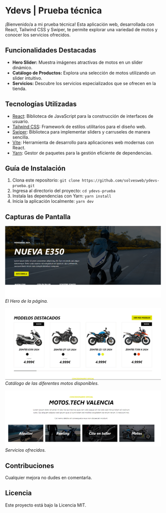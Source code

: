# Ydevs | Prueba técnica

¡Bienvenido/a a mi prueba técnica! Esta aplicación web, desarrollada con React, Tailwind CSS y Swiper, te permite explorar una variedad de motos y conocer los servicios ofrecidos.

## Funcionalidades Destacadas

- **Hero Slider:** Muestra imágenes atractivas de motos en un slider dinámico.
- **Catálogo de Productos:** Explora una selección de motos utilizando un slider intuitivo.
- **Servicios:** Descubre los servicios especializados que se ofrecen en la tienda.

## Tecnologías Utilizadas

- [React](https://reactjs.org/): Biblioteca de JavaScript para la construcción de interfaces de usuario.
- [Tailwind CSS](https://tailwindcss.com/): Framework de estilos utilitarios para el diseño web.
- [Swiper](https://swiperjs.com/): Biblioteca para implementar sliders y carruseles de manera sencilla.
- [Vite](https://vitejs.dev/): Herramienta de desarrollo para aplicaciones web modernas con React.
- [Yarn](https://yarnpkg.com/): Gestor de paquetes para la gestión eficiente de dependencias.

## Guía de Instalación

1. Clona este repositorio: `git clone https://github.com/solvesweb/ydevs-prueba.git`
2. Ingresa al directorio del proyecto: `cd ydevs-prueba`
3. Instala las dependencias con Yarn: `yarn install`
4. Inicia la aplicación localmente: `yarn dev`

## Capturas de Pantalla

![Captura de Pantalla 1](public/assets/screenshots/sc_hero.png)
*El Hero de la página.*

![Captura de Pantalla 2](public/assets/screenshots/sc_catalogue.png)
*Catálogo de las diferentes motos disponibles.*

![Captura de Pantalla 2](public/assets/screenshots/sc_services.png)
*Servicios ofrecidos.*

## Contribuciones

Cualquier mejora no dudes en comentarla.

## Licencia

Este proyecto está bajo la Licencia MIT.
